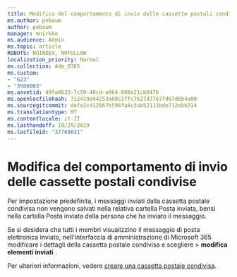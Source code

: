 ```yaml
---
title: Modifica del comportamento di invio delle cassette postali condivise
ms.author: pebaum
author: pebaum
manager: mnirkhe
ms.audience: Admin
ms.topic: article
ROBOTS: NOINDEX, NOFOLLOW
localization_priority: Normal
ms.collection: Adm_O365
ms.custom:
- "623"
- "3500003"
ms.assetid: 49fa4633-7c50-40cd-a064-608a21cb0476
ms.openlocfilehash: 712419d44253a08c2ffc7627d7767fd67d6b4a00
ms.sourcegitcommit: defe2c412567b596fa8c3ab52111bde712ebb314
ms.translationtype: MT
ms.contentlocale: it-IT
ms.lasthandoff: 10/29/2019
ms.locfileid: "37769631"
---
```

# <a name="changing-shared-mailbox-send-as-behavior"></a>Modifica del comportamento di invio delle cassette postali condivise

Per impostazione predefinita, i messaggi inviati dalla cassetta postale condivisa non vengono salvati nella relativa cartella Posta inviata, bensì nella cartella Posta inviata della persona che ha inviato il messaggio.
  
Se si desidera che tutti i membri visualizzino il messaggio di posta elettronica inviato, nell'interfaccia di amministrazione di Microsoft 365 modificare i dettagli della cassetta postale condivisa e scegliere \> **modifica** **elementi inviati** .
  
Per ulteriori informazioni, vedere [creare una cassetta postale condivisa](https://docs.microsoft.com/office365/admin/email/create-a-shared-mailbox).
  